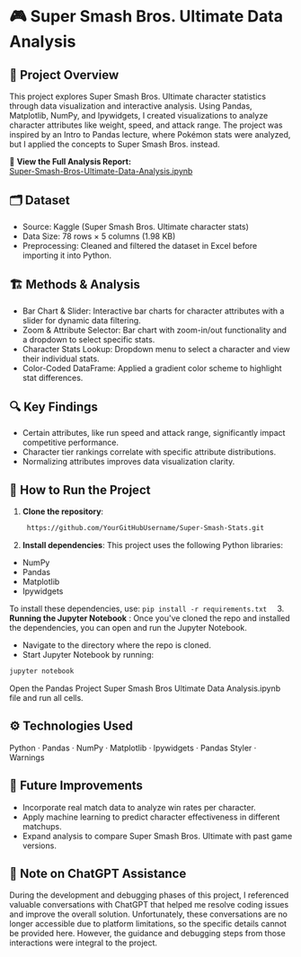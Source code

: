 # 🎮 Super Smash Bros. Ultimate Data Analysis

## 📌 Project Overview
This project explores Super Smash Bros. Ultimate character statistics through data visualization and interactive analysis. Using Pandas, Matplotlib, NumPy, and Ipywidgets, I created visualizations to analyze character attributes like weight, speed, and attack range. The project was inspired by an Intro to Pandas lecture, where Pokémon stats were analyzed, but I applied the concepts to Super Smash Bros. instead.

📄 **View the Full Analysis Report:**  
[Super-Smash-Bros-Ultimate-Data-Analysis.ipynb](Super-Smash-Bros-Ultimate-Data-Analysis.ipynb)  

## 🗂️ Dataset
- Source: Kaggle (Super Smash Bros. Ultimate character stats)
- Data Size: 78 rows × 5 columns (1.98 KB)
- Preprocessing: Cleaned and filtered the dataset in Excel before importing it into Python.

## 🏗️ Methods & Analysis
- Bar Chart & Slider: Interactive bar charts for character attributes with a slider for dynamic data filtering.
- Zoom & Attribute Selector: Bar chart with zoom-in/out functionality and a dropdown to select specific stats.
- Character Stats Lookup: Dropdown menu to select a character and view their individual stats.
- Color-Coded DataFrame: Applied a gradient color scheme to highlight stat differences.
  
## 🔍 Key Findings
- Certain attributes, like run speed and attack range, significantly impact competitive performance.
- Character tier rankings correlate with specific attribute distributions.
- Normalizing attributes improves data visualization clarity.
  
## 🚀 How to Run the Project

1. **Clone the repository**:  
   ```sh
    https://github.com/YourGitHubUsername/Super-Smash-Stats.git
   
2. **Install dependencies**:
This project uses the following Python libraries:
- NumPy
- Pandas
- Matplotlib
- Ipywidgets
  
To install these dependencies, use:
```pip install -r requirements.txt  ```
3. **Running the Jupyter Notebook** :
Once you've cloned the repo and installed the dependencies, you can open and run the Jupyter Notebook.
- Navigate to the directory where the repo is cloned.
- Start Jupyter Notebook by running:
 ```sh
jupyter notebook
 ```
Open the Pandas Project Super Smash Bros Ultimate Data Analysis.ipynb file and run all cells.

## ⚙️ Technologies Used
Python · Pandas · NumPy · Matplotlib · Ipywidgets · Pandas Styler · Warnings

## 📌 Future Improvements
- Incorporate real match data to analyze win rates per character.
- Apply machine learning to predict character effectiveness in different matchups.
- Expand analysis to compare Super Smash Bros. Ultimate with past game versions.

## 📝 Note on ChatGPT Assistance
During the development and debugging phases of this project, I referenced valuable conversations with ChatGPT that helped me resolve coding issues and improve the overall solution. Unfortunately, these conversations are no longer accessible due to platform limitations, so the specific details cannot be provided here. However, the guidance and debugging steps from those interactions were integral to the project.
